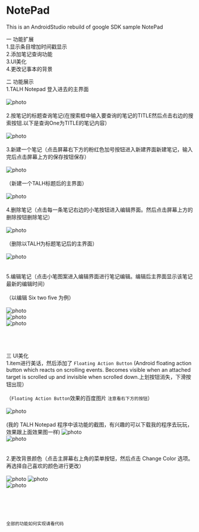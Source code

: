 # NotePad
This is an AndroidStudio rebuild of google SDK sample NotePad


一 功能扩展<br>
   1.显示条目增加时间戳显示<br>
   2.添加笔记查询功能<br>
   3.UI美化<br>
   4.更改记事本的背景<br>
   
   
二 功能展示<br>
   1.TALH Notepad 登入进去的主界面<br><br>
   ![photo](https://github.com/TALHhuang/Notepad-2/blob/master/photo/1.png)
   <br><br>
   2.按笔记的标题查询笔记(在搜索框中输入要查询的笔记的TITLE然后点击右边的搜索按钮.以下是查询One为TITLE的笔记内容）<br><br>
      ![photo](https://github.com/TALHhuang/Notepad-2/blob/master/photo/2.png)
      <br><br>
   3.新建一个笔记（点击屏幕右下方的粉红色加号按钮进入新建界面新建笔记，输入完后点击屏幕上方的保存按钮保存）<br><br>
      ![photo](https://github.com/TALHhuang/Notepad-2/blob/master/photo/3.png)
      <br><br>
     （新建一个TALH标题后的主界面）<br><br>
      ![photo](https://github.com/TALHhuang/Notepad-2/blob/master/photo/4.png)
      <br><br>
    4.删除笔记（点击每一条笔记右边的小笔按钮进入编辑界面。然后点击屏幕上方的删除按钮删除笔记）<br><br>
      ![photo](https://github.com/TALHhuang/Notepad-2/blob/master/photo/6.png)
      <br><br>
      （删除以TALH为标题笔记后的主界面）<br><br>
      ![photo](https://github.com/TALHhuang/Notepad-2/blob/master/photo/7.png)   
      <br><br>
    5.编辑笔记（点击小笔图案进入编辑界面进行笔记编辑。编辑后主界面显示该笔记最新的编辑时间）<br><br>
       （以编辑 Six two five 为例）<br><br>
       ![photo](https://github.com/TALHhuang/Notepad-2/blob/master/photo/8.png)  
       ![photo](https://github.com/TALHhuang/Notepad-2/blob/master/photo/7.png)  
       ![photo](https://github.com/TALHhuang/Notepad-2/blob/master/photo/9.png)
       <br><br><br><br><br>
 三 UI美化<br>
    1.item进行美话，然后添加了 `Floating Action Button` (Android floating action button which reacts on scrolling events. Becomes visible when an attached target is scrolled up and invisible when scrolled down.上划按钮消失，下滑按钮出现）<br><br>
     （`Floating Action Button`效果的百度图片    `注意看右下方的按钮`）<br><br>
    ![photo](https://github.com/TALHhuang/Notepad-2/blob/master/photo/FloatingActionButton.gif)
    <br><br>
      (我的 TALH Notepad 程序中该功能的截图，有兴趣的可以下载我的程序去玩玩，效果跟上面效果图一样)
     ![photo](https://github.com/TALHhuang/Notepad-2/blob/master/photo/5.png)  
     ![photo](https://github.com/TALHhuang/Notepad-2/blob/master/photo/4.png)  
     <br><br>
     2.更改背景颜色（点击主屏幕右上角的菜单按钮，然后点击 Change Color 选项。再选择自己喜欢的颜色进行更改）<br><br>
      ![photo](https://github.com/TALHhuang/Notepad-2/blob/master/photo/11.png) 
      ![photo](https://github.com/TALHhuang/Notepad-2/blob/master/photo/12.png)  
      ![photo](https://github.com/TALHhuang/Notepad-2/blob/master/photo/13.png)  
   <br><br><br><br><br>
   `全部的功能如何实现请看代码`
            
